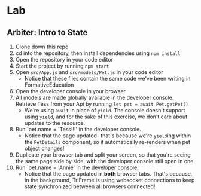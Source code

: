 # Lab
## Arbiter: Intro to State

1. Clone down this repo
2. cd into the repository, then install dependencies using `npm install`
3. Open the repository in your code editor
4. Start the project by running `npm start`
5. Open `src/App.js` and `src/models/Pet.js` in your code editor
	* Notice that these files contain the same code we've been writing in FormativeEducation
6. Open the developer console in your browser
7. All models are made globally available in the developer console. Retrieve Tess from your Api by running `let pet = await Pet.getPet()`
	* We're using `await` in place of `yield`. The console doesn't support using `yield`, and for the sake of this exercise, we don't care about updates to the resource.
8. Run `pet.name = 'Tess!!!' in the developer console. 
	* Notice that the page updated- that's because we're `yield`ing within the `PetDetails` component, so it automatically re-renders when pet object changes!
9. Duplicate your browser tab and split your screen, so that you're seeing the same page side by side, with the developer console still open in one
10. Run `pet.name = 'Annie' in the developer console.
	* Notice that the page updated in **both** browser tabs. That's because, in the background, TriFrame is using websocket connections to keep state synchronized between all browsers connected!